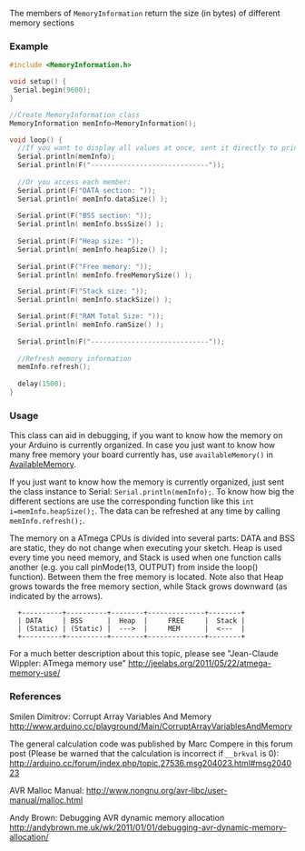 The members of ``MemoryInformation`` return the size (in bytes) of different memory sections

### Example

```cpp
#include <MemoryInformation.h>

void setup() { 
 Serial.begin(9600);   
}

//Create MemoryInformation class
MemoryInformation memInfo=MemoryInformation();

void loop() {
  //If you want to display all values at once, sent it directly to print() or println():
  Serial.println(memInfo);
  Serial.println(F("-----------------------------"));
 
  //Or you access each member:
  Serial.print(F("DATA section: "));
  Serial.println( memInfo.dataSize() );  
  
  Serial.print(F("BSS section: "));
  Serial.println( memInfo.bssSize() );  
  
  Serial.print(F("Heap size: "));
  Serial.println( memInfo.heapSize() );  
  
  Serial.print(F("Free memory: "));
  Serial.println( memInfo.freeMemorySize() );

  Serial.print(F("Stack size: "));
  Serial.println( memInfo.stackSize() );

  Serial.print(F("RAM Total Size: "));
  Serial.println( memInfo.ramSize() );
  
  Serial.println(F("-----------------------------"));
  
  //Refresh memory information
  memInfo.refresh();
 
  delay(1500);
}
```

### Usage

This class can aid in debugging, if you want to know how the memory on your Arduino is currently organized.  In case you just want to know how many free memory your board currently has, use ``availableMemory()`` in [AvailableMemory](AvailableMemory.md).

If you just want to know how the memory is currently organized, just sent the class instance to Serial:  ``Serial.println(memInfo);``. To know how big the different sections are use the corresponding function like this ``int i=memInfo.heapSize();``. The data can be refreshed at any time by calling ``memInfo.refresh();``.

The memory on a ATmega CPUs is divided into several parts: DATA and BSS are static, they do not change when executing your sketch. Heap is used every time you need memory, and Stack is used when one function calls another (e.g. you call pinMode(13, OUTPUT) from inside the loop() function). Between them the free memory is located. Note also that Heap grows towards the free memory section, while Stack grows downward (as indicated by the arrows).

````
  +----------+----------+--------+--------------+--------+
  | DATA     | BSS      |  Heap  |     FREE     |  Stack |
  | (Static) | (Static) |  --->  |     MEM      |  <---  |
  +----------+----------+--------+--------------+--------+
````

For a much better description about this topic, please see "Jean-Claude Wippler: ATmega memory use" http://jeelabs.org/2011/05/22/atmega-memory-use/

### References 

Smilen Dimitrov: Corrupt Array Variables And Memory
http://www.arduino.cc/playground/Main/CorruptArrayVariablesAndMemory

The general calculation code was published by Marc Compere in this forum post (Please be warned that the calculation is incorrect if ``__brkval`` is 0):
http://arduino.cc/forum/index.php/topic,27536.msg204023.html#msg204023

AVR Malloc Manual:
http://www.nongnu.org/avr-libc/user-manual/malloc.html

Andy Brown: Debugging AVR dynamic memory allocation
http://andybrown.me.uk/wk/2011/01/01/debugging-avr-dynamic-memory-allocation/


